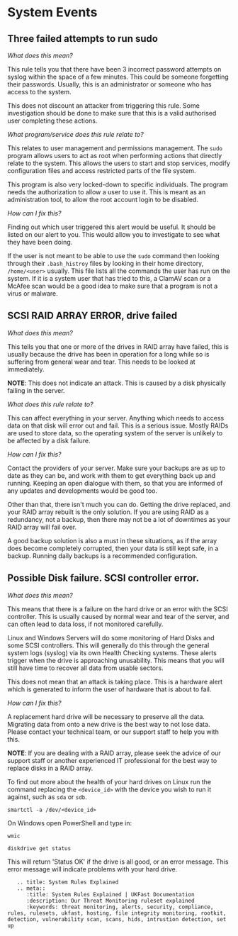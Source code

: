 # System Events

## Three failed attempts to run sudo

*What does this mean?*


This rule tells you that there have been 3 incorrect password attempts on syslog within the space of a few minutes. This could be someone forgetting their passwords. Usually, this is an administrator or someone who has access to the system.

This does not discount an attacker from triggering this rule. Some investigation should be done to make sure that this is a valid authorised user completing these actions.

*What program/service does this rule relate to?*


This relates to user management and permissions management. The `sudo` program allows users to act as root when performing actions that directly relate to the system. This allows the users to start and stop services, modify configuration files and access restricted parts of the file system.

This program is also very locked-down to specific individuals. The program needs the authorization to allow a user to use it. This is meant as an administration tool, to allow the root account login to be disabled.

*How can I fix this?*


Finding out which user triggered this alert would be useful. It should be listed on our alert to you. This would allow you to investigate to see what they have been doing.

If the user is not meant to be able to use the `sudo` command then looking through their `.bash_histroy` files by looking in their home directory,  `/home/<user>` usually. This file lists all the commands the user has run on the system. If it is a system user that has tried to this, a ClamAV scan or a McAfee scan would be a good idea to make sure that a program is not a virus or malware.


## SCSI RAID ARRAY ERROR, drive failed

*What does this mean?*


This tells you that one or more of the drives in RAID array have failed, this is usually because the drive has been in operation for a long while so is suffering from general wear and tear. This needs to be looked at immediately.

**NOTE**: This does not indicate an attack. This is caused by a disk physically failing in the server.

*What does this rule relate to?*


This can affect everything in your server. Anything which needs to access data on that disk will error out and fail. This is a serious issue. Mostly RAIDs are used to store data, so the operating system of the server is unlikely to be affected by a disk failure.

*How can I fix this?*


Contact the providers of your server. Make sure your backups are as up to date as they can be, and work with them to get everything back up and running. Keeping an open dialogue with them, so that you are informed of any updates and developments would be good too.

Other than that, there isn't much you can do. Getting the drive replaced, and your RAID array rebuilt is the only solution. If you are using RAID as a redundancy, not a backup, then there may not be a lot of downtimes as your RAID array will fail over.

A good backup solution is also a must in these situations, as if the array does become completely corrupted, then your data is still kept safe, in a backup. Running daily backups is a recommended configuration.

## Possible Disk failure. SCSI controller error.

*What does this mean?*


This means that there is a failure on the hard drive or an error with the SCSI controller. This is usually caused by normal wear and tear of the server, and can often lead to data loss, if not monitored carefully.

Linux and Windows Servers will do some monitoring of Hard Disks and some SCSI controllers. This will generally do this through the general system logs (syslog) via its own Health Checking systems. These alerts trigger when the drive is approaching unusability. This means that you will still have time to recover all data from usable sectors.

This does not mean that an attack is taking place. This is a hardware alert which is generated to inform the user of hardware that is about to fail.

*How can I fix this?*


A replacement hard drive will be necessary to preserve all the data. Migrating data from onto a new drive is the best way to not lose data. Please contact your technical team, or our support staff to help you with this.

**NOTE**: If you are dealing with a RAID array, please seek the advice of our support staff or another experienced IT professional for the best way to replace disks in a RAID array.


To find out more about the health of your hard drives on Linux run the command replacing the `<device_id>` with the device you wish to run it against, such as `sda` or `sdb`.


`smartctl -a /dev/<device_id>`


On Windows open PowerShell and type in:


`wmic`

`diskdrive get status`



This will return 'Status OK' if the drive is all good, or an error message. This error message will indicate problems with your hard drive.

```eval_rst
   .. title: System Rules Explained
   .. meta::
      :title: System Rules Explained | UKFast Documentation
      :description: Our Threat Monitoring ruleset explained
      :keywords: threat monitoring, alerts, security, compliance, rules, rulesets, ukfast, hosting, file integrity monitoring, rootkit, detection, vulnerability scan, scans, hids, intrustion detection, set up
```

